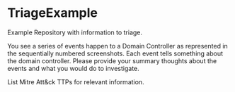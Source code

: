 # TriageExample
Example Repository with information to triage.

You see a series of events happen to a Domain Controller as represented in the sequentially numbered screenshots. Each event tells something about the domain controller. Please provide your summary thoughts about the events and what you would do to investigate.

List Mitre Att&ck TTPs for relevant information.

